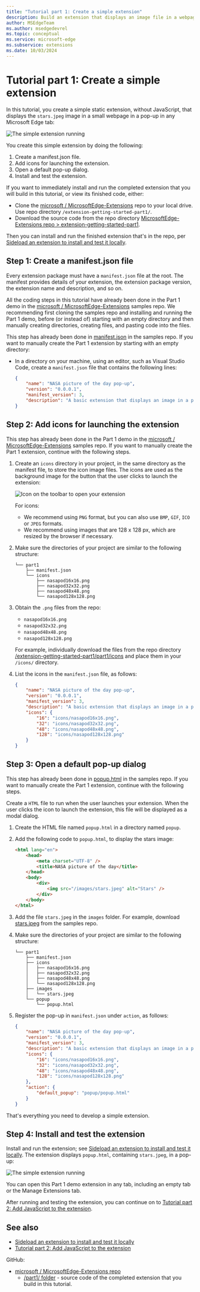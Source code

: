 ```yaml
---
title: "Tutorial part 1: Create a simple extension"
description: Build an extension that displays an image file in a webpage in a pop-up, without JavaScript.
author: MSEdgeTeam
ms.author: msedgedevrel
ms.topic: conceptual
ms.service: microsoft-edge
ms.subservice: extensions
ms.date: 10/03/2024
---
```

# Tutorial part 1: Create a simple extension

In this tutorial, you create a simple static extension, without JavaScript, that displays the `stars.jpeg` image in a small webpage in a pop-up in any Microsoft Edge tab:

![The simple extension running](./part1-simple-extension-images/extension-running.png)

You create this simple extension by doing the following:
1. Create a manifest.json file.
1. Add icons for launching the extension.
1. Open a default pop-up dialog.
1. Install and test the extension.

If you want to immediately install and run the completed extension that you will build in this tutorial, or view its finished code, either:
* Clone the [microsoft / MicrosoftEdge-Extensions](https://github.com/microsoft/MicrosoftEdge-Extensions) repo to your local drive.  Use repo directory `/extension-getting-started-part1/`.
* Download the source code from the repo directory [MicrosoftEdge-Extensions repo > extension-getting-started-part1](https://github.com/microsoft/MicrosoftEdge-Extensions/tree/main/Extension%20samples/extension-getting-started-part1/part1).

Then you can install and run the finished extension that's in the repo, per [Sideload an extension to install and test it locally](extension-sideloading.md).


<!-- ====================================================================== -->
## Step 1: Create a manifest.json file

Every extension package must have a `manifest.json` file at the root.  The manifest provides details of your extension, the extension package version, the extension name and description, and so on.

All the coding steps in this tutorial have already been done in the Part 1 demo in the [microsoft / MicrosoftEdge-Extensions](https://github.com/microsoft/MicrosoftEdge-Extensions) samples repo.  We recommending first cloning the samples repo and installing and running the Part 1 demo, before (or instead of) starting with an empty directory and then manually creating directories, creating files, and pasting code into the files.

This step has already been done in [manifest.json](https://github.com/microsoft/MicrosoftEdge-Extensions/blob/main/Extension%20samples/extension-getting-started-part1/part1/manifest.json) in the samples repo.  If you want to manually create the Part 1 extension by starting with an empty directory:

*   In a directory on your machine, using an editor, such as Visual Studio Code, create a `manifest.json` file that contains the following lines:

    ```json
    {
        "name": "NASA picture of the day pop-up",
        "version": "0.0.0.1",
        "manifest_version": 3,
        "description": "A basic extension that displays an image in a pop-up.",
    }
    ```


<!-- ====================================================================== -->
## Step 2: Add icons for launching the extension

This step has already been done in the Part 1 demo in the [microsoft / MicrosoftEdge-Extensions](https://github.com/microsoft/MicrosoftEdge-Extensions) samples repo.  If you want to manually create the Part 1 extension, continue with the following steps.

1.  Create an `icons` directory in your project, in the same directory as the manifest file, to store the icon image files.  The icons are used as the background image for the button that the user clicks to launch the extension:

    ![Icon on the toolbar to open your extension](./part1-simple-extension-images/part1-badge1.png)

    For icons:
    *   We recommend using `PNG` format, but you can also use `BMP`, `GIF`, `ICO` or `JPEG` formats.
    *   We recommend using images that are 128 x 128 px, which are resized by the browser if necessary.
    
1.  Make sure the directories of your project are similar to the following structure:

    ```shell
    └── part1
        ├── manifest.json
        └── icons
            ├── nasapod16x16.png
            ├── nasapod32x32.png
            ├── nasapod48x48.png
            └── nasapod128x128.png
    ```
    
1.  Obtain the `.png` files from the repo:
    * `nasapod16x16.png`
    * `nasapod32x32.png`
    * `nasapod48x48.png`
    * `nasapod128x128.png`

    For example, individually download the files from the repo directory [/extension-getting-started-part1/part1/icons](https://github.com/microsoft/MicrosoftEdge-Extensions/tree/main/Extension%20samples/extension-getting-started-part1/part1/icons) and place them in your `/icons/` directory.

1.  List the icons in the `manifest.json` file, as follows:

    ```json
    {
        "name": "NASA picture of the day pop-up",
        "version": "0.0.0.1",
        "manifest_version": 3,
        "description": "A basic extension that displays an image in a pop-up.",
        "icons": {
            "16": "icons/nasapod16x16.png",
            "32": "icons/nasapod32x32.png",
            "48": "icons/nasapod48x48.png",
            "128": "icons/nasapod128x128.png"
        }
    }
    ```
    

<!-- ====================================================================== -->
## Step 3: Open a default pop-up dialog

This step has already been done in [popup.html](https://github.com/microsoft/MicrosoftEdge-Extensions/blob/main/Extension%20samples/extension-getting-started-part1/part1/popup/popup.html) in the samples repo.  If you want to manually create the Part 1 extension, continue with the following steps.

Create a `HTML` file to run when the user launches your extension.  When the user clicks the icon to launch the extension, this file will be displayed as a modal dialog.

1.  Create the HTML file named `popup.html` in a directory named `popup`.  

1.  Add the following code to `popup.html`, to display the stars image:

    ```html
    <html lang="en">
        <head>
            <meta charset="UTF-8" />
            <title>NASA picture of the day</title>
        </head>
        <body>
            <div>
                <img src="/images/stars.jpeg" alt="Stars" />
            </div>
        </body>
    </html>
    ```
    
1.  Add the file `stars.jpeg` in the `images` folder.  For example, download [stars.jpeg](https://github.com/microsoft/MicrosoftEdge-Extensions/blob/main/Extension%20samples/extension-getting-started-part1/part1/images/stars.jpeg) from the samples repo.

1.  Make sure the directories of your project are similar to the following structure:

    ```shell
    └── part1
        ├── manifest.json
        ├── icons
        │   ├── nasapod16x16.png
        │   ├── nasapod32x32.png
        │   ├── nasapod48x48.png
        │   └── nasapod128x128.png
        ├── images
        │   └── stars.jpeg
        └── popup
            └── popup.html
    ```
    
1.  Register the pop-up in `manifest.json` under `action`, as follows:

    ```json
    {
        "name": "NASA picture of the day pop-up",
        "version": "0.0.0.1",
        "manifest_version": 3,
        "description": "A basic extension that displays an image in a pop-up.",
        "icons": {
            "16": "icons/nasapod16x16.png",
            "32": "icons/nasapod32x32.png",
            "48": "icons/nasapod48x48.png",
            "128": "icons/nasapod128x128.png"
        },
        "action": {
            "default_popup": "popup/popup.html"
        }
    }
    ```
    
That's everything you need to develop a simple extension.  


<!-- ====================================================================== -->
## Step 4: Install and test the extension

Install and run the extension; see [Sideload an extension to install and test it locally](extension-sideloading.md).  The extension displays `popup.html`, containing `stars.jpeg`, in a pop-up:

![The simple extension running](./part1-simple-extension-images/extension-running.png)

You can open this Part 1 demo extension in any tab, including an empty tab or the Manage Extensions tab.

After running and testing the extension, you can continue on to [Tutorial part 2: Add JavaScript to the extension](./part2-content-scripts.md).


<!-- ====================================================================== -->
## See also
<!-- all links in article -->

* [Sideload an extension to install and test it locally](extension-sideloading.md)
* [Tutorial part 2: Add JavaScript to the extension](./part2-content-scripts.md)

GitHub:
* [microsoft / MicrosoftEdge-Extensions repo](https://github.com/microsoft/MicrosoftEdge-Extensions)
   * [/part1/ folder](https://github.com/microsoft/MicrosoftEdge-Extensions/tree/main/Extension%20samples/extension-getting-started-part1/part1) - source code of the completed extension that you build in this tutorial.
